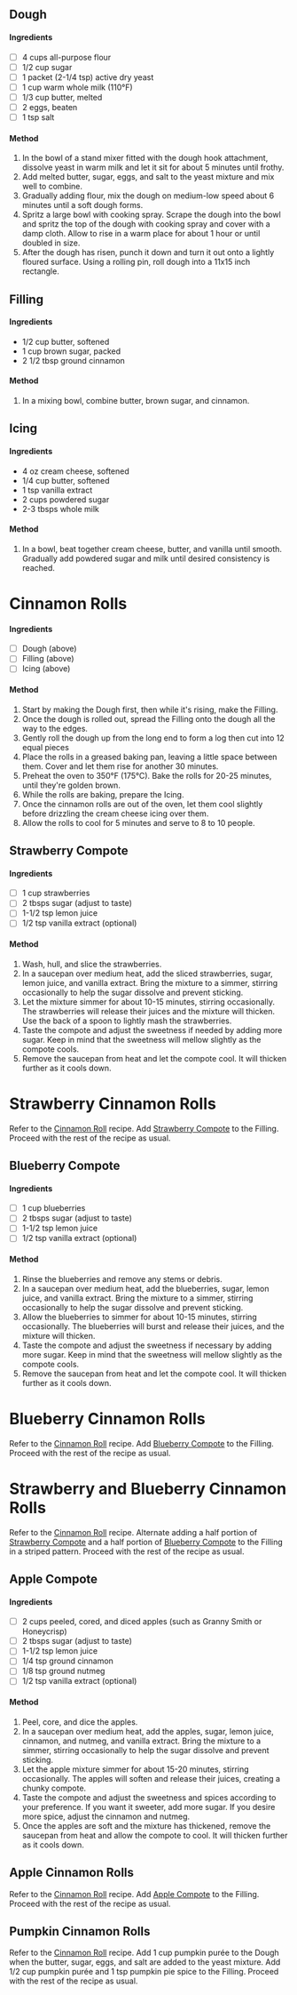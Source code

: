 ## Dough

#### Ingredients

- [ ] 4 cups all-purpose flour
- [ ] 1/2 cup sugar <!-- 4 tbps (1/4 cup) -->
- [ ] 1 packet (2-1/4 tsp) active dry yeast
- [ ] 1 cup warm whole milk (110°F)
- [ ] 1/3 cup butter, melted <!-- 2 tbsps -->
- [ ] 2 eggs, beaten <!-- 1 egg -->
- [ ] 1 tsp salt

#### Method

1. In the bowl of a stand mixer fitted with the dough hook attachment, dissolve yeast in warm milk and let it sit for about 5 minutes until frothy.
2. Add melted butter, sugar, eggs, and salt to the yeast mixture and mix well to combine.
3. Gradually adding flour, mix the dough on medium-low speed about 6 minutes until a soft dough forms.
4. Spritz a large bowl with cooking spray. Scrape the dough into the bowl and spritz the top of the dough with cooking spray and cover with a damp cloth. Allow to rise in a warm place for about 1 hour or until doubled in size.
5. After the dough has risen, punch it down and turn it out onto a lightly floured surface. Using a rolling pin, roll dough into a 11x15 inch rectangle.

## Filling

#### Ingredients

- 1/2 cup butter, softened <!-- 2 tbsps -->
- 1 cup brown sugar, packed <!-- 3/4 cup -->
- 2 1/2 tbsp ground cinnamon <!-- 1-1/2 tbsp -->

#### Method

1. In a mixing bowl, combine butter, brown sugar, and cinnamon.

## Icing

#### Ingredients

- 4 oz cream cheese, softened
- 1/4 cup butter, softened <!-- 1 tbsp butter -->
- 1 tsp vanilla extract
- 2 cups powdered sugar <!-- 1/4 cup -->
- 2-3 tbsps whole milk
<!-- - [ ] 1/4 cup maple syrup -->
<!-- - [ ] 1 pinch salt -->

#### Method

1. In a bowl, beat together cream cheese, butter, and vanilla until smooth. Gradually add powdered sugar and milk until desired consistency is reached.

<!-- TAG: baking -->
<!-- TAG: bread -->
<!-- TAG: breakfast -->
<!-- TAG: roll -->
<!-- TAG: treat -->
<!-- TAG: dessert -->

# Cinnamon Rolls

#### Ingredients

- [ ] Dough (above)
- [ ] Filling (above)
- [ ] Icing (above)

#### Method

1. Start by making the Dough first, then while it's rising, make the Filling.
2. Once the dough is rolled out, spread the Filling onto the dough all the way to the edges.
3. Gently roll the dough up from the long end to form a log then cut into 12 equal pieces
4. Place the rolls in a greased baking pan, leaving a little space between them. Cover and let them rise for another 30 minutes.
5. Preheat the oven to 350°F (175°C). Bake the rolls for 20-25 minutes, until they're golden brown.
6. While the rolls are baking, prepare the Icing.
7. Once the cinnamon rolls are out of the oven, let them cool slightly before drizzling the cream cheese icing over them.
8. Allow the rolls to cool for 5 minutes and serve to 8 to 10 people.

## Strawberry Compote

#### Ingredients

- [ ] 1 cup strawberries
- [ ] 2 tbsps sugar (adjust to taste)
- [ ] 1-1/2 tsp lemon juice
- [ ] 1/2 tsp vanilla extract (optional)

#### Method

1. Wash, hull, and slice the strawberries.
2. In a saucepan over medium heat, add the sliced strawberries, sugar, lemon juice, and vanilla extract. Bring the mixture to a simmer, stirring occasionally to help the sugar dissolve and prevent sticking.
3. Let the mixture simmer for about 10-15 minutes, stirring occasionally. The strawberries will release their juices and the mixture will thicken. Use the back of a spoon to lightly mash the strawberries.
4. Taste the compote and adjust the sweetness if needed by adding more sugar. Keep in mind that the sweetness will mellow slightly as the compote cools.
5. Remove the saucepan from heat and let the compote cool. It will thicken further as it cools down.

<!-- TAG: baking -->
<!-- TAG: bread -->
<!-- TAG: breakfast -->
<!-- TAG: roll -->
<!-- TAG: treat -->
<!-- TAG: dessert -->

# Strawberry Cinnamon Rolls

Refer to the [Cinnamon Roll](#cinnamon-roll) recipe. Add [Strawberry Compote](#strawberry-compote) to the Filling. Proceed with the rest of the recipe as usual.

## Blueberry Compote

#### Ingredients

- [ ] 1 cup blueberries
- [ ] 2 tbsps sugar (adjust to taste)
- [ ] 1-1/2 tsp lemon juice
- [ ] 1/2 tsp vanilla extract (optional)

#### Method

1. Rinse the blueberries and remove any stems or debris.
2. In a saucepan over medium heat, add the blueberries, sugar, lemon juice, and vanilla extract. Bring the mixture to a simmer, stirring occasionally to help the sugar dissolve and prevent sticking.
3. Allow the blueberries to simmer for about 10-15 minutes, stirring occasionally. The blueberries will burst and release their juices, and the mixture will thicken.
4. Taste the compote and adjust the sweetness if necessary by adding more sugar. Keep in mind that the sweetness will mellow slightly as the compote cools.
5. Remove the saucepan from heat and let the compote cool. It will thicken further as it cools down.

<!-- TAG: baking -->
<!-- TAG: bread -->
<!-- TAG: breakfast -->
<!-- TAG: roll -->
<!-- TAG: treat -->
<!-- TAG: dessert -->

# Blueberry Cinnamon Rolls

Refer to the [Cinnamon Roll](#cinnamon-roll) recipe. Add [Blueberry Compote](#blueberry-compote) to the Filling. Proceed with the rest of the recipe as usual.

<!-- TAG: baking -->
<!-- TAG: bread -->
<!-- TAG: breakfast -->
<!-- TAG: roll -->
<!-- TAG: treat -->
<!-- TAG: dessert -->
<!-- TAG: holiday -->
<!-- TAG: july 4th -->

# Strawberry and Blueberry Cinnamon Rolls

Refer to the [Cinnamon Roll](#cinnamon-roll) recipe. Alternate adding a half portion of [Strawberry Compote](#strawberry-compote) and a half portion of [Blueberry Compote](#blueberry-compote) to the Filling in a striped pattern. Proceed with the rest of the recipe as usual.

## Apple Compote

#### Ingredients

- [ ] 2 cups peeled, cored, and diced apples (such as Granny Smith or Honeycrisp)
- [ ] 2 tbsps sugar (adjust to taste)
- [ ] 1-1/2 tsp lemon juice
- [ ] 1/4 tsp ground cinnamon
- [ ] 1/8 tsp ground nutmeg
- [ ] 1/2 tsp vanilla extract (optional)

#### Method

1. Peel, core, and dice the apples.
2. In a saucepan over medium heat, add the apples, sugar, lemon juice, cinnamon, and nutmeg, and vanilla extract. Bring the mixture to a simmer, stirring occasionally to help the sugar dissolve and prevent sticking.
3. Let the apple mixture simmer for about 15-20 minutes, stirring occasionally. The apples will soften and release their juices, creating a chunky compote.
4. Taste the compote and adjust the sweetness and spices according to your preference. If you want it sweeter, add more sugar. If you desire more spice, adjust the cinnamon and nutmeg.
5. Once the apples are soft and the mixture has thickened, remove the saucepan from heat and allow the compote to cool. It will thicken further as it cools down.

<!-- TAG: baking -->
<!-- TAG: bread -->
<!-- TAG: breakfast -->
<!-- TAG: roll -->
<!-- TAG: treat -->
<!-- TAG: dessert -->
<!-- TAG: holiday -->

## Apple Cinnamon Rolls

Refer to the [Cinnamon Roll](#cinnamon-roll) recipe. Add [Apple Compote](#apple-compote) to the Filling. Proceed with the rest of the recipe as usual.

<!-- TAG: baking -->
<!-- TAG: bread -->
<!-- TAG: breakfast -->
<!-- TAG: roll -->
<!-- TAG: treat -->
<!-- TAG: dessert -->
<!-- TAG: holiday -->
<!-- TAG: halloween -->

## Pumpkin Cinnamon Rolls

Refer to the [Cinnamon Roll](#cinnamon-roll) recipe. Add 1 cup pumpkin purée to the Dough when the butter, sugar, eggs, and salt are added to the yeast mixture. Add 1/2 cup pumpkin purée and 1 tsp pumpkin pie spice to the Filling. Proceed with the rest of the recipe as usual.

<!--
## Dough

#### Ingredients

- [ ] 1 cup warm (100°F to 110°F) whole milk
- [ ] 2 1/4 tsps rapid-rise yeast
- [ ] 4 tbps sugar
- [ ] 3/4 cup pumpkin purée
- [ ] 2 tbsps butter, melted
- [ ] 1 egg, beaten
- [ ] 4 cups all purpose flour, sifted
- [ ] 1 tbsp pumpkin spice
- [ ] 1/2 tsp salt

#### Method

1. In the bowl of a stand mixer fitted with the dough hook attachment, combine the milk, yeast and 1 tbsp of sugar. Whisk to combine, then allow mixture to rest for 5 minutes.
2. Stir in the pumpkin purée, melted butter, egg and remaining 3 tbsps of sugar.
3. Add the flour, pumpkin pie spice, and salt. Using the stand mixer, mix the dough on medium-low speed for about 6 minutes, or until just combined.
4. Spritz a large bowl with cooking spray. Scrape the dough into the bowl and spritz the top of the dough with cooking spray and cover. Allow to rise in a warm spot for about 45 minutes, or until doubled in size.
5. After the dough has risen, punch it down and turn it out onto a lightly floured surface. Using a rolling pin, roll dough into a 11x15 inch rectangle.

## Filling

#### Ingredients

- [ ] 2 tbsps butter, room temperature
- [ ] 3/4 cup brown sugar
- [ ] 1-1/2 tbsps cinnamon

1. In a mixing bowl, combine, brown sugar, and cinnamon.

## Icing

#### Ingredients

- [ ] 4 oz cream cheese, room temperature
- [ ] 1 tbsp butter, room temperature
- [ ] 1/4 cup powdered sugar
- [ ] 1/4 cup maple syrup
- [ ] 1 pinch salt

1. In a mixing bowl, combine the softened cream cheese, butter, powdered sugar, maple syrup and salt until creamy and smooth.

# Pumpkin Cinnamon Rolls

#### Method

1. Start by making the Dough first, then while it's rising, make the Filling.
2. Once, the dough is rolled out, spread the Filling onto the dough all the way to the edges.
3. Gently roll the dough up from the long end to form a log. Using a sharp knife, cut the log into 1 inch rolls (about 12 total). Spray a 9x13 inch baking dish with cooking spray and add the rolls. Cover and allow to rise for 40 minutes.
4. Bake at 350°F for 20 to 25 minutes.
5. While the rolls are baking, make the icing. Once the rolls are done baking, remove from oven and spread the icing over the warm cinnamon rolls. Allow to cool for 5 minutes and serve to 8 to 10 people.
-->
